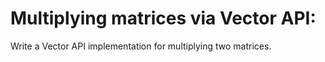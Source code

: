 # Multiplying matrices via Vector API:

Write a Vector API implementation for multiplying two matrices. 